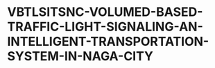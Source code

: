 # VBTLSITSNC-VOLUMED-BASED-TRAFFIC-LIGHT-SIGNALING-AN-INTELLIGENT-TRANSPORTATION-SYSTEM-IN-NAGA-CITY
